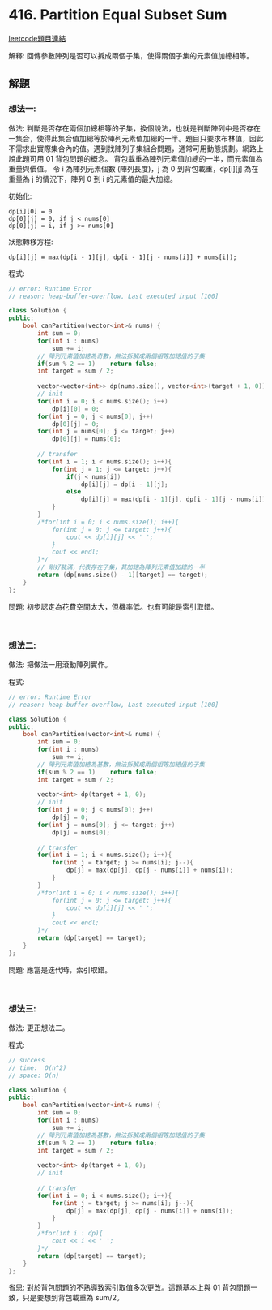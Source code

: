 # 416. Partition Equal Subset Sum

[leetcode題目連結](https://leetcode.com/problems/partition-equal-subset-sum/)

解釋: 回傳參數陣列是否可以拆成兩個子集，使得兩個子集的元素值加總相等。

## 解題

### 想法一:

做法: 判斷是否存在兩個加總相等的子集，換個說法，也就是判斷陣列中是否存在一集合，使得此集合值加總等於陣列元素值加總的一半。題目只要求布林值，因此不需求出實際集合內的值。遇到找陣列子集組合問題，通常可用動態規劃。網路上說此題可用 01 背包問題的概念。
背包載重為陣列元素值加總的一半，而元素值為重量與價值。
令 i 為陣列元素個數 (陣列長度)，j 為 0 到背包載重，dp[i][j] 為在重量為 j 的情況下，陣列 0 到 i 的元素值的最大加總。

初始化:
```
dp[i][0] = 0
dp[0][j] = 0, if j < nums[0]
dp[0][j] = i, if j >= nums[0]
```

狀態轉移方程:
```
dp[i][j] = max(dp[i - 1][j], dp[i - 1][j - nums[i]] + nums[i]);
```

程式:

```c++
// error: Runtime Error
// reason: heap-buffer-overflow, Last executed input [100]

class Solution {
public:
    bool canPartition(vector<int>& nums) {
        int sum = 0;
        for(int i : nums)
            sum += i;
        // 陣列元素值加總為奇數，無法拆解成兩個相等加總值的子集
        if(sum % 2 == 1)    return false;
        int target = sum / 2;
        
        vector<vector<int>> dp(nums.size(), vector<int>(target + 1, 0));
        // init
        for(int i = 0; i < nums.size(); i++)
            dp[i][0] = 0;
        for(int j = 0; j < nums[0]; j++)
            dp[0][j] = 0;
        for(int j = nums[0]; j <= target; j++)
            dp[0][j] = nums[0];
        
        // transfer
        for(int i = 1; i < nums.size(); i++){
            for(int j = 1; j <= target; j++){
                if(j < nums[i])
                    dp[i][j] = dp[i - 1][j];
                else
                    dp[i][j] = max(dp[i - 1][j], dp[i - 1][j - nums[i]] + nums[i]);
            }
        }
        /*for(int i = 0; i < nums.size(); i++){
            for(int j = 0; j <= target; j++){
                cout << dp[i][j] << ' ';
            }
            cout << endl;
        }*/
        // 剛好裝滿，代表存在子集，其加總為陣列元素值加總的一半
        return (dp[nums.size() - 1][target] == target);
    }
};
```

問題: 初步認定為花費空間太大，但機率低。也有可能是索引取錯。

<br/>

### 想法二:

做法: 把做法一用滾動陣列實作。

程式:

```c++
// error: Runtime Error
// reason: heap-buffer-overflow, Last executed input [100]

class Solution {
public:
    bool canPartition(vector<int>& nums) {
        int sum = 0;
        for(int i : nums)
            sum += i;
        // 陣列元素值加總為基數，無法拆解成兩個相等加總值的子集
        if(sum % 2 == 1)    return false;
        int target = sum / 2;
        
        vector<int> dp(target + 1, 0);
        // init
        for(int j = 0; j < nums[0]; j++)
            dp[j] = 0;
        for(int j = nums[0]; j <= target; j++)
            dp[j] = nums[0];
        
        // transfer
        for(int i = 1; i < nums.size(); i++){
            for(int j = target; j >= nums[i]; j--){
                dp[j] = max(dp[j], dp[j - nums[i]] + nums[i]);
            }
        }
        /*for(int i = 0; i < nums.size(); i++){
            for(int j = 0; j <= target; j++){
                cout << dp[i][j] << ' ';
            }
            cout << endl;
        }*/
        return (dp[target] == target);
    }
};
```

問題: 應當是迭代時，索引取錯。

<br/>

### 想法三:

做法: 更正想法二。

程式:

```c++
// success
// time:  O(n^2)
// space: O(n)

class Solution {
public:
    bool canPartition(vector<int>& nums) {
        int sum = 0;
        for(int i : nums)
            sum += i;
        // 陣列元素值加總為基數，無法拆解成兩個相等加總值的子集
        if(sum % 2 == 1)    return false;
        int target = sum / 2;
        
        vector<int> dp(target + 1, 0);
        // init
        
        // transfer
        for(int i = 0; i < nums.size(); i++){
            for(int j = target; j >= nums[i]; j--){
                dp[j] = max(dp[j], dp[j - nums[i]] + nums[i]);
            }
        }
        /*for(int i : dp){
            cout << i << ' ';
        }*/
        return (dp[target] == target);
    }
};
```

省思: 對於背包問題的不熟導致索引取值多次更改。這題基本上與 01 背包問題一致，只是要想到背包載重為 sum/2。

<br>

<!--
### 網路解一:

```c++

```
-->
